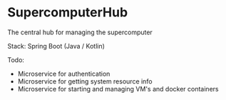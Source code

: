 # SupercomputerHub
The central hub for managing the supercomputer

Stack: Spring Boot (Java / Kotlin)

Todo:
 - Microservice for authentication
 - Microservice for getting system resource info
 - Microservice for starting and managing VM's and docker containers
